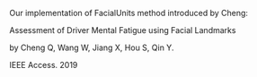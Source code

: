 Our implementation of FacialUnits method introduced by Cheng:

Assessment of Driver Mental Fatigue using Facial Landmarks

by Cheng Q, Wang W, Jiang X, Hou S, Qin Y. 

IEEE Access. 2019

